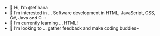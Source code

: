 - 👋 Hi, I’m @efihana
- 👀 I’m interested in ... Software development in HTML, JavaScript, CSS, C#, Java and C++
- 🌱 I’m currently learning ... HTML!
- 💞️ I’m looking to ... gather feedback and make coding buddies~

<!---
efihana/efihana is a ✨ special ✨ repository because its `README.md` (this file) appears on your GitHub profile.
You can click the Preview link to take a look at your changes.
--->
